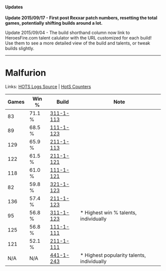 #### Updates
**Update 2015/09/17 - First post Rexxar patch numbers, resetting the total games, potentially shifting builds around a lot.**

Update 2015/09/04 - The build shorthand column now link to HeroesFire.com talent calulator with the URL customized for each build!  
Use them to see a more detailed view of the build and talents, or tweak builds slightly.

***

# Malfurion

Links: [HOTS Logs Source](https://www.hotslogs.com/Sitewide/HeroDetails?Hero=Malfurion) | [HotS Counters](http://hotscounters.com/#/hero/Malfurion)

Games  | Win %  | Build     | Note
-----  | -----  | -----     | ----
83     | 71.1 % | [311-1-113](http://www.heroesfire.com/hots/talent-calculator/malfurion#o0z9) | 
89     | 68.5 % | [111-1-123](http://www.heroesfire.com/hots/talent-calculator/malfurion#gOhJ) | 
129    | 65.9 % | [211-1-113](http://www.heroesfire.com/hots/talent-calculator/malfurion#kCq9) | 
122    | 61.5 % | [211-1-121](http://www.heroesfire.com/hots/talent-calculator/malfurion#kCqH) | 
118    | 61.0 % | [111-1-121](http://www.heroesfire.com/hots/talent-calculator/malfurion#gOhH) | 
82     | 59.8 % | [321-1-123](http://www.heroesfire.com/hots/talent-calculator/malfurion#oPNp) | 
136    | 57.4 % | [211-1-123](http://www.heroesfire.com/hots/talent-calculator/malfurion#kCqJ) | 
95     | 56.8 % | [311-1-123](http://www.heroesfire.com/hots/talent-calculator/malfurion#o0zJ) | * Highest win % talents, individually
125    | 56.8 % | [111-1-111](http://www.heroesfire.com/hots/talent-calculator/malfurion#gOh7) | 
121    | 52.1 % | [211-1-111](http://www.heroesfire.com/hots/talent-calculator/malfurion#kCq7) | 
N/A    | N/A    | [441-1-243](http://www.heroesfire.com/hots/talent-calculator/malfurion#s-Nh) | * Highest popularity talents, individually
